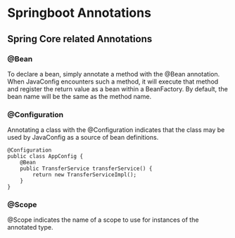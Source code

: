 # Springboot Annotations
## Spring Core related Annotations
### @Bean
To declare a bean, simply annotate a method with the @Bean annotation. When JavaConfig encounters such a method, it will execute that method and register the return value as a bean within a BeanFactory.
By default, the bean name will be the same as the method name.

### @Configuration
Annotating a class with the @Configuration indicates that the class may be used by JavaConfig as a source of bean definitions. 
```
@Configuration
public class AppConfig {
    @Bean
    public TransferService transferService() {
        return new TransferServiceImpl();
    }
}
```

### @Scope
@Scope indicates the name of a scope to use for instances of the annotated type.

